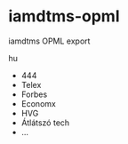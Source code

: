 # iamdtms-opml
iamdtms OPML export

hu
- 444
- Telex
- Forbes
- Economx
- HVG
- Átlátszó
tech
- ...
